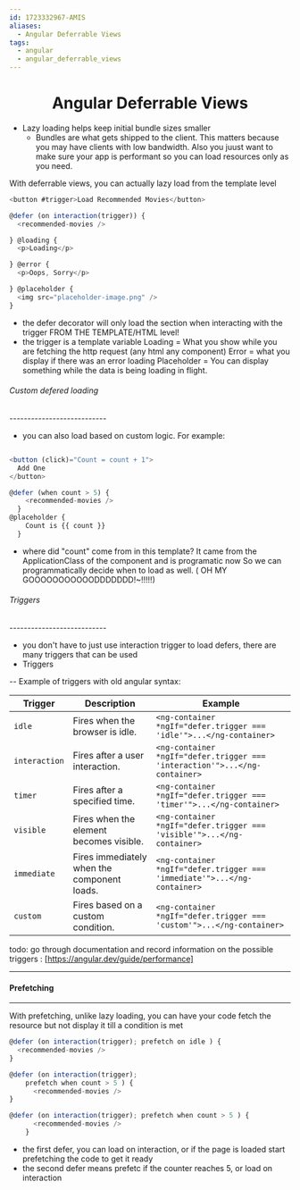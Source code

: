 ```yaml
---
id: 1723332967-AMIS
aliases:
  - Angular Deferrable Views
tags:
  - angular
  - angular_deferrable_views
---
```



<center>
<h1>Angular Deferrable Views</h1>
</center>


- Lazy loading helps keep initial bundle sizes smaller
  - Bundles are what gets shipped to the client. This matters because you may have clients with low bandwidth. Also 
    you juust want to make sure your app is performant so you can load resources only as you need. 

With deferrable views, you can actually lazy load from the template level
```typescript 
<button #trigger>Load Recommended Movies</button>

@defer (on interaction(trigger)) {
  <recommended-movies />

} @loading {
  <p>Loading</p>

} @error {
  <p>Oops, Sorry</p>

} @placeholder {
  <img src="placeholder-image.png" />
}
```
 - the defer decorator will only load the section when interacting with the trigger FROM THE TEMPLATE/HTML level!
 - the trigger is a template variable
      Loading = What you show while you are fetching the http request (any html any
                 component)
      Error = what you display if there was an error loading 
      Placeholder = You can  display something while the data is being loading in flight.


###### Custom defered loading
\---------------------------

- you can also load based on custom logic. For example:

```typescript

<button (click)="Count = count + 1">
  Add One
</button>

@defer (when count > 5) {
    <recommended-movies />
  }
@placeholder {
    Count is {{ count }}
  }

```
- where did "count" come from in this template? It came from the ApplicationClass of the component and is programatic now
So we can programmatically decide when to load as well. ( OH MY GOOOOOOOOOOODDDDDDD!~!!!!!)



###### Triggers
\---------------------------
- you don't have to just use interaction trigger to load defers, there are many triggers that can be used
- Triggers

 -- Example of triggers with old angular syntax: 

| Trigger          | Description                                     | Example                                                    |
|------------------|-------------------------------------------------|------------------------------------------------------------|
| `idle`             | Fires when the browser is idle.                 | `<ng-container *ngIf="defer.trigger === 'idle'">...</ng-container>` |
| `interaction`      | Fires after a user interaction.                 | `<ng-container *ngIf="defer.trigger === 'interaction'">...</ng-container>` |
| `timer`            | Fires after a specified time.                   | `<ng-container *ngIf="defer.trigger === 'timer'">...</ng-container>` |
| `visible`          | Fires when the element becomes visible.         | `<ng-container *ngIf="defer.trigger === 'visible'">...</ng-container>` |
| `immediate`        | Fires immediately when the component loads.     | `<ng-container *ngIf="defer.trigger === 'immediate'">...</ng-container>` |
| `custom`           | Fires based on a custom condition.              | `<ng-container *ngIf="defer.trigger === 'custom'">...</ng-container>` |

todo: go through documentation and record information on the possible triggers : [https://angular.dev/guide/performance]


---
#### Prefetching
---

With prefetching, unlike lazy loading, you can have your code fetch the resource but not display it till a condition is met
```typescript
@defer (on interaction(trigger); prefetch on idle ) {
  <recommended-movies />
}

@defer (on interaction(trigger); 
	prefetch when count > 5 ) {
      <recommended-movies />
}

@defer (on interaction(trigger); prefetch when count > 5 ) {
      <recommended-movies />
    }
```
- the first defer, you can load on interaction, or if the page is loaded start prefetching the code to get it ready
- the second defer means prefetc if the counter reaches 5, or load on interaction

